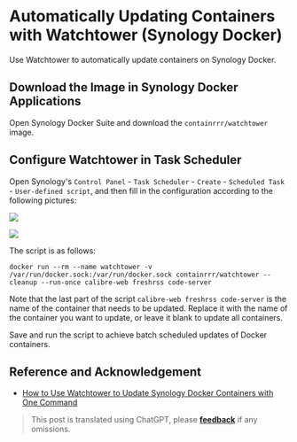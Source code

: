 # Automatically Updating Containers with Watchtower (Synology Docker)

Use Watchtower to automatically update containers on Synology Docker.

## Download the Image in Synology Docker Applications

Open Synology Docker Suite and download the `containrrr/watchtower` image.

## Configure Watchtower in Task Scheduler

Open Synology's `Control Panel` - `Task Scheduler` - `Create` - `Scheduled Task` - `User-defined script`, and then fill in the configuration according to the following pictures:

![](https://wiki-media-1253965369.cos.ap-guangzhou.myqcloud.com/img/202301092319956.png)

![](https://wiki-media-1253965369.cos.ap-guangzhou.myqcloud.com/img/202301092321592.png)

The script is as follows:

```shell
docker run --rm --name watchtower -v /var/run/docker.sock:/var/run/docker.sock containrrr/watchtower --cleanup --run-once calibre-web freshrss code-server
```

Note that the last part of the script `calibre-web freshrss code-server` is the name of the container that needs to be updated. Replace it with the name of the container you want to update, or leave it blank to update all containers.

Save and run the script to achieve batch scheduled updates of Docker containers.

## Reference and Acknowledgement

- [How to Use Watchtower to Update Synology Docker Containers with One Command](https://post.smzdm.com/p/awzggnqp/)

> This post is translated using ChatGPT, please [**feedback**](https://github.com/linyuxuanlin/Wiki_MkDocs/issues/new) if any omissions.
